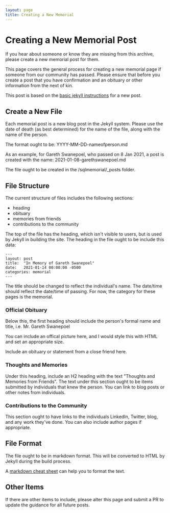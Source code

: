 ```yaml
---
layout: page
title: Creating a New Memorial 
---
```

# Creating a New Memorial Post

If you hear about someone or know they are missing from this archive, please create a new memorial post for them.

This page covers the general process for creating a new memorial page if someone from our community has passed. Please ensure that before you create a post that you have confirmation and an obituary or other information from the next of kin.

This post is based on the [basic jekyll instructions](https://jekyllrb.com/docs/posts/) for a new post.

## Create a New File
Each memorial post is a new blog post in the Jekyll system. Please use the date of death (as best determined) for the name of the file, along with the name of the person.

The format ought to be: YYYY-MM-DD-nameofperson.md

As an example, for Gareth Swanepoel, who passed on 8 Jan 2021, a post is created with the name: 2021-01-08-garethswanepoel.md

The file ought to be created in the /sqlmemorial/_posts folder.

## File Structure

The current structure of files includes the following sections:
- heading
- obituary
- memories from friends
- contributions to the community

The top of the file has the heading, which isn't visible to users, but is used by Jekyll in building the site. The heading in the file ought to be include this data:
```
---
layout: post
title:  "In Memory of Gareth Swanepoel"
date:   2021-01-14 00:00:00 -0500
categories: memorial
---
```

The title should be changed to reflect the individual's name. The date/time should reflect the date/time of passing. For now, the category for these pages is the memorial.

### Official Obituary

Below this, the first heading should include the person's formal name and title, i.e. Mr. Gareth Swanepoel

You can include an offical picture here, and I would style this with HTML and set an appropriate size.

Include an obituary or statement from a close friend here.

### Thoughts and Memories

Under this heading, include an H2 heading with the text "Thoughts and Memories from Friends". The text under this section ought to be items submitted by individuals that knew the person. You can link to blog posts or other notes from individuals.

### Contributions to the Community

This section ought to have links to the individuals LinkedIn, Twitter, blog, and any work they've done. You can also include author pages if appropriate.


## File Format
The file ought to be in markdown format. This will be converted to HTML by Jekyll during the build process. 

A [markdown cheat sheet](https://www.markdownguide.org/cheat-sheet/) can help you to format the text.

## Other Items
If there are other items to include, please alter this page and submit a PR to update the guidance for all future posts.